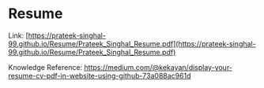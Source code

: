 # Resume
Link: [https://prateek-singhal-99.github.io/Resume/Prateek_Singhal_Resume.pdf](https://prateek-singhal-99.github.io/Resume/Prateek_Singhal_Resume.pdf)

Knowledge Reference: https://medium.com/@kekayan/display-your-resume-cv-pdf-in-website-using-github-73a088ac961d

